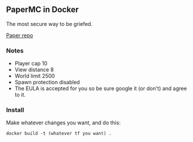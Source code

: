 ## PaperMC in Docker
The most secure way to be griefed.

[Paper repo](https://github.com/PaperMC/Paper)

### Notes
- Player cap 10
- View distance 8
- World limit 2500
- Spawn protection disabled
- The EULA is accepted for you so be sure google it (or don't) and agree to it.

### Install
Make whatever changes you want, and do this:

`docker build -t (whatever tf you want) .`
